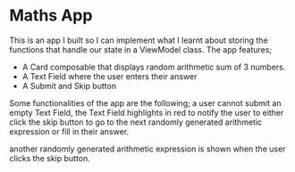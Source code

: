 # Maths App

This is an app I built so I can implement what I learnt about storing the functions that handle our state in a ViewModel class.
The app features;
-  A Card composable that displays random arithmetic sum of 3 numbers.
-  A Text Field where the user enters their answer
-  A Submit and Skip button

Some functionalities of the app are the following; 
a user cannot submit an empty Text Field, the Text Field highlights in red to notify the user to either click the skip button to go to the next randomly generated arithmetic expression or fill in their answer.

another randomly generated arithmetic expression is shown when the user clicks the skip button.
